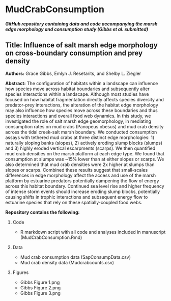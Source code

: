 # MudCrabConsumption

##### GitHub repository containing data and code accompanying the marsh edge morphology and consumption study (Gibbs et al. submitted)

## Title: Influence of salt marsh edge morphology on cross-boundary consumption and prey density

**Authors:** Grace Gibbs, Emlyn J. Resetarits, and Shelby L. Ziegler

**Abstract:** The configuration of habitats within a landscape can influence how species move across habitat boundaries and subsequently alter species interactions within a landscape. Although most studies have focused on how habitat fragmentation directly affects species diversity and predator-prey interactions, the alteration of the habitat edge morphology may also influence how species move across these boundaries and thus species interactions and overall food web dynamics. In this study, we investigated the role of salt marsh edge geomorphology, in mediating consumption rates on mud crabs (Panopeus obesus) and mud crab density across the tidal creek-salt marsh boundary. We conducted consumption assays with tethered mud crabs at three distinct edge morphologies: 1) naturally sloping banks (slopes), 2) actively eroding slump blocks (slumps) and 3) highly eroded vertical escarpments (scarps). We then quantified mud crab densities on the marsh platform at each edge type. We found that consumption at slumps was ~15% lower than at either slopes or scarps. We also determined that mud crab densities were 2x higher at slumps than slopes or scarps. Combined these results suggest that small-scales differences in edge morphology affect the access and use of the marsh platform by estuarine predators potentially dampening the flow of energy across this habitat boundary. Continued sea level rise and higher frequency of intense storm events should increase eroding slump blocks, potentially causing shifts in trophic interactions and subsequent energy flow to estuarine species that rely on these spatially-coupled food webs. 

**Repository contains the following:**

1. Code
   - R markdown script with all code and analyses included in manuscript (MudCrabConsumption.Rmd)
   
2. Data
   - Mud crab consumption data (SapConsumpData.csv)
   - Mud crab density data (Mudcrabcounts.csv)
   
3. Figures
   - Gibbs Figure 1.png
   - Gibbs Figure 2.png
   - Gibbs Figure 3.png
